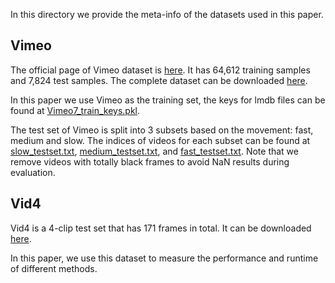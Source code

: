In this directory we provide the meta-info of the datasets used in this paper.

## Vimeo

The official page of Vimeo dataset is [here](http://toflow.csail.mit.edu/). It has 64,612 training samples and 7,824 test samples. The complete dataset can be downloaded [here](http://data.csail.mit.edu/tofu/dataset/vimeo_septuplet.zip).

In this paper we use Vimeo as the training set, the keys for lmdb files can be found at [Vimeo7_train_keys.pkl](./meta_info/Vimeo7_train_keys.pkl).

The test set of Vimeo is split into 3 subsets based on the movement: fast, medium and slow. The indices of videos for each subset can be found at [slow_testset.txt](/meta_info/slow_testset.txt), [medium_testset.txt](/meta_info/medium_testset.txt), and [fast_testset.txt](/meta_info/fast_testset.txt). Note that we remove videos with totally black frames to avoid NaN results during evaluation.


## Vid4

Vid4 is a 4-clip test set that has 171 frames in total. It can be downloaded [here](https://drive.google.com/drive/folders/10-gUO6zBeOpWEamrWKCtSkkUFukB9W5m).

In this paper, we use this dataset to measure the performance and runtime of different methods. 